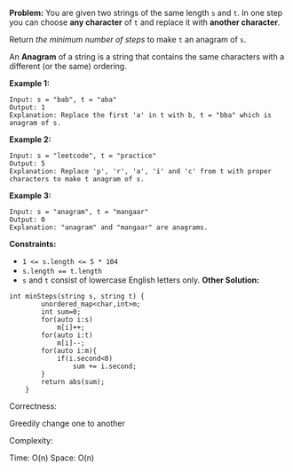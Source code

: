 **Problem:**
You are given two strings of the same length `s` and `t`. In one step you can choose **any character** of `t` and replace it with **another character**.

Return *the minimum number of steps* to make `t` an anagram of `s`.

An **Anagram** of a string is a string that contains the same characters with a different (or the same) ordering.

 

**Example 1:**

```
Input: s = "bab", t = "aba"
Output: 1
Explanation: Replace the first 'a' in t with b, t = "bba" which is anagram of s.
```

**Example 2:**

```
Input: s = "leetcode", t = "practice"
Output: 5
Explanation: Replace 'p', 'r', 'a', 'i' and 'c' from t with proper characters to make t anagram of s.
```

**Example 3:**

```
Input: s = "anagram", t = "mangaar"
Output: 0
Explanation: "anagram" and "mangaar" are anagrams. 
```

 

**Constraints:**

- `1 <= s.length <= 5 * 104`
- `s.length == t.length`
- `s` and `t` consist of lowercase English letters only.
**Other Solution:**
```
int minSteps(string s, string t) {
        unordered_map<char,int>m;
        int sum=0;
        for(auto i:s)
            m[i]++;
        for(auto i:t)
            m[i]--;
        for(auto i:m){
            if(i.second<0)
                sum += i.second;
        }
        return abs(sum);
    }
```
Correctness:

Greedily change one to another

Complexity:

Time: O(n)
Space: O(n)